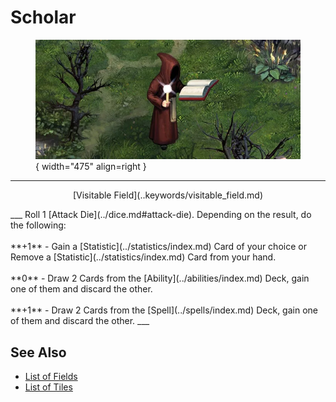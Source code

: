# Scholar

<figure markdown="span">

![Scholar Map Location](../assets/locations-scholar.webp){ width="475" align=right }

</figure>

___
<p style="text-align: center;" markdown>[Visitable Field](..keywords/visitable_field.md)</p>
___
Roll 1 [Attack Die](../dice.md#attack-die). Depending on the result, do the following:<br><br>**+1** - Gain a [Statistic](../statistics/index.md) Card of your choice or Remove a [Statistic](../statistics/index.md) Card from your hand.<br><br>**0** - Draw 2 Cards from the [Ability](../abilities/index.md) Deck, gain one of them and discard the other.<br><br>**+1** - Draw 2 Cards from the [Spell](../spells/index.md) Deck, gain one of them and discard the other.
___


## See Also

- [List of Fields](index.md)
- [List of Tiles](../tiles/index.md)
